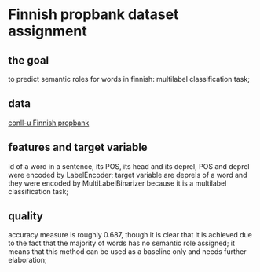 # Finnish propbank dataset assignment

## the goal
to predict semantic roles for words in finnish: multilabel classification task;

## data
[conll-u Finnish propbank](https://github.com/TurkuNLP/Finnish_PropBank/tree/data)

## features and target variable
id of a word in a sentence, its POS, its head and its deprel, POS and deprel were encoded by LabelEncoder; target variable are deprels of a word and they were encoded by MultiLabelBinarizer because it is a multilabel classification task;

## quality
accuracy measure is roughly 0.687, though it is clear that it is achieved due to the fact that the majority of words has no semantic role assigned; it means that this method can be used as a baseline only and needs further elaboration;

